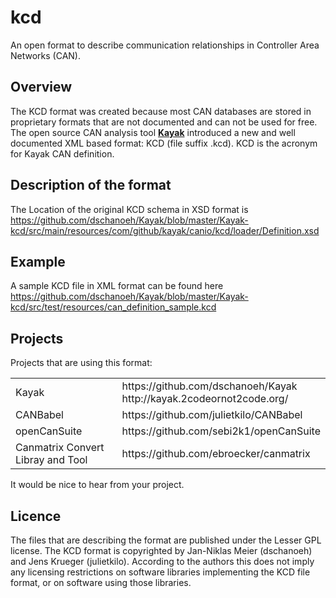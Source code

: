 # kcd
An open format to describe communication relationships in Controller Area Networks (CAN).

## Overview

The KCD format was created because most CAN databases are stored in proprietary formats that are not documented and can not be used for free.
The open source CAN analysis tool [**Kayak**](https://github.com/dschanoeh/Kayak/ "Kayak is an application for CAN bus diagnosis and monitoring") introduced a new and well documented XML based format: KCD (file suffix .kcd). KCD is the acronym for Kayak CAN definition.

## Description of the format
The Location of the original KCD schema in XSD format is
https://github.com/dschanoeh/Kayak/blob/master/Kayak-kcd/src/main/resources/com/github/kayak/canio/kcd/loader/Definition.xsd

## Example
A sample KCD file in XML format can be found here
https://github.com/dschanoeh/Kayak/blob/master/Kayak-kcd/src/test/resources/can_definition_sample.kcd

## Projects

Projects that are using this format:
<table>
    <tr>
        <td>Kayak</td><td>https://github.com/dschanoeh/Kayak<br/>http://kayak.2codeornot2code.org/</td>
    </tr>
    <tr>
        <td>CANBabel</td><td>https://github.com/julietkilo/CANBabel</td>
    </tr>
    <tr>
        <td>openCanSuite</td><td>https://github.com/sebi2k1/openCanSuite</td>
    </tr>
    <tr>
        <td>Canmatrix Convert Libray and Tool</td><td>https://github.com/ebroecker/canmatrix</td>
    </tr>
</table>

It would be nice to hear from your project. 

## Licence

The files that are describing the format are published under the Lesser GPL license. The KCD format is copyrighted by Jan-Niklas Meier (dschanoeh) and Jens Krueger (julietkilo). According to the authors this does not imply any licensing restrictions on software libraries implementing the KCD file format, or on software using those libraries.
